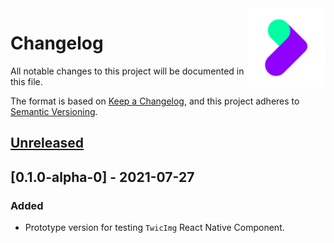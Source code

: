 <img align="right" width="25%" src="https://raw.githubusercontent.com/twicpics/components/main/logo.png">

# Changelog

All notable changes to this project will be documented in this file.

The format is based on [Keep a Changelog](https://keepachangelog.com/en/1.0.0/), and this project adheres to [Semantic Versioning](https://semver.org/spec/v2.0.0.html).

## [Unreleased]


## [0.1.0-alpha-0] - 2021-07-27

### Added

- Prototype version for testing `TwicImg` React Native Component.

[Unreleased]: https://github.com/TwicPics/components/compare/main...dev
[0.0.1-alpha-0]: https://github.com/TwicPics/components/releases/tag/0.1.0-alpha-0
